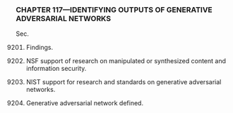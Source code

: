 ### **CHAPTER 117—IDENTIFYING OUTPUTS OF GENERATIVE ADVERSARIAL NETWORKS** ###

Sec.

9201. Findings.

9202. NSF support of research on manipulated or synthesized content and information security.

9203. NIST support for research and standards on generative adversarial networks.

9204. Generative adversarial network defined.